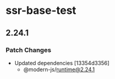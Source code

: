 # ssr-base-test

## 2.24.1

### Patch Changes

- Updated dependencies [13354d3356]
  - @modern-js/runtime@2.24.1
